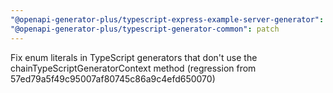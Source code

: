 ```yaml
---
"@openapi-generator-plus/typescript-express-example-server-generator": patch
"@openapi-generator-plus/typescript-generator-common": patch
---
```


Fix enum literals in TypeScript generators that don't use the chainTypeScriptGeneratorContext method (regression from 57ed79a5f49c95007af80745c86a9c4efd650070)
